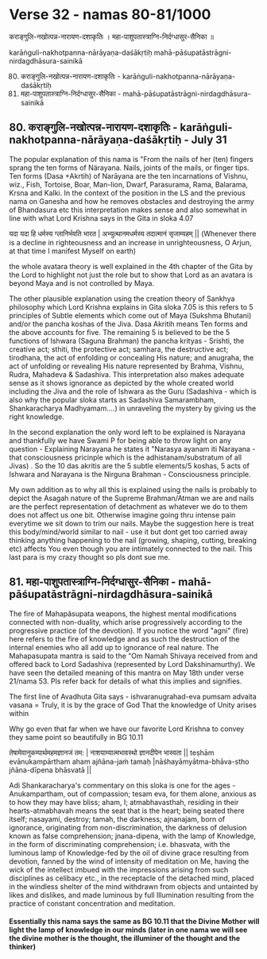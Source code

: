 # Verse 32 - namas 80-81/1000

कराङ्गुलि-नखोत्पन्न-नारायण-दशाकृतिः ।
महा-पाशुपतास्त्राग्नि-निर्दग्धासुर-सैनिका ॥ 

karāṅguli-nakhotpanna-nārāyaṇa-daśākṛtiḥ 
mahā-pāśupatāstrāgni-nirdagdhāsura-sainikā 

80. कराङ्गुलि-नखोत्पन्न-नारायण-दशाकृतिः - karāṅguli-nakhotpanna-nārāyaṇa-daśākṛtiḥ 
81. महा-पाशुपतास्त्राग्नि-निर्दग्धासुर-सैनिका - mahā-pāśupatāstrāgni-nirdagdhāsura-sainikā


## 80. कराङ्गुलि-नखोत्पन्न-नारायण-दशाकृतिः - karāṅguli-nakhotpanna-nārāyaṇa-daśākṛtiḥ - July 31

The popular explanation of this nama is "From the nails of her (ten) fingers sprang the ten forms of Närayana. Nails, joints of the mails, or finger tips. Ten forms (Dasa +Akrtih) of Narāyana are the ten incarnations of Vishnu, wiz., Fish, Tortoise, Boar, Man-lion, Dwarf, Parasurama, Rama, Balarama, Krsna and Kalki. In the context of the position in the LS and the previous nama on Ganesha and how he removes obstacles and destroying the army of Bhandasura etc this interpretation makes sense and also somewhat in line with what Lord Krishna says in the Gita in sloka 4.07 

यदा यदा हि धर्मस्य ग्लानिर्भवति भारत |
अभ्युत्थानमधर्मस्य तदात्मानं सृजाम्यहम् ||
(Whenever there is a decline in righteousness and an increase in unrighteousness, O Arjun, at that time I manifest Myself on earth) 

the whole avatara theory is well explained in the 4th chapter of the Gita by the Lord to highlight not just the role but to show that Lord as an avatara is beyond Maya and is not controlled by Maya. 

The other plausible explanation using the creation theory of Sankhya philosophy which Lord Krishna explains in Gita sloka 7.05 is this refers to 5 principles of Subtle elements which come out of Maya (Sukshma Bhutani) and/or the pancha koshas of the Jiva. Dasa Akritih means Ten forms and the above accounts for five.  The remaining 5 is believed to be the 5 functions of Ishwara (Saguna Brahman) the pancha krityas - Srishti, the creative act; sthiti, the protective act; samhara, the destructive act; tirodhana, the act of enfolding or concealing His nature; and anugraha, the act of unfolding or revealing His nature represented by Brahma, Vishnu, Rudra, Mahadeva & Sadashiva.  This interpretation also makes adequate sense as it shows ignorance as depicted by the whole created world including the Jiva and the role of Ishwara as the Guru (Sadashiva - which is also why the popular sloka starts as Sadashiva Samarambham, Shankaracharya Madhyamam....)  in unraveling the mystery by giving us the right knowledge. 

In the second explanation the only word left to be explained is Narayana and thankfully we have Swami P for being able to throw light on any question - Explaining Narayana he states it "Narasya ayanam iti Narayana - that consciousness pricinple which is the adhistanam/substratum of all Jivas) . So the 10 das akritis are the 5 subtle elements/5 koshas, 5 acts of Ishwara and Narayana is the Nirguna Brahman - Consciousness principle. 

My own addition as to why all this is explained using the nails is probably to depict the Asagah nature of the Supreme Brahman/Atman we are and nails are the perfect representation of detachment as whatever we do to them does not affect us one bit.  Otherwise imagine going thru intense pain everytime we sit down to trim our nails. Maybe the suggestion here is treat this body/mind/world similar to nail - use it but dont get too carried away thinking anything happening to the nail (growing, shaping, cutting, breaking etc) affects You even though you are intimately connected to the nail.  This last para is my crazy thought so pls dont sue me.

## 81. महा-पाशुपतास्त्राग्नि-निर्दग्धासुर-सैनिका - mahā-pāśupatāstrāgni-nirdagdhāsura-sainikā

The fire of Mahapâsupata weapons, the highest mental modifications connected with non-duality, which arise progressively according to the progressive practice (of the devotion). If you notice the word "agni" (fire) here refers to the fire of knowledge and as such the destruction of the internal enemies who all add up to ignorance of real nature. The Mahapasupata mantra is said to the "Om Namah Shivaya received from and offered back to Lord Sadashiva (represented by Lord Dakshinamurthy). We have seen the detailed meaning of this mantra on May 18th under verse 21/nama 53. Pls refer back for details of what this implies and signifies.

The first line of Avadhuta Gita says - ishvaranugrahad-eva pumsam advaita vasana = Truly, it is by the grace of God
That the knowledge of Unity arises within

Why go even that far when we have our favorite Lord Krishna to convey they same point so beautifully in BG 10.11 

तेषामेवानुकम्पार्थमहमज्ञानजं तम: | नाशयाम्यात्मभावस्थो ज्ञानदीपेन भास्वता ||
teṣhām evānukampārtham aham ajñāna-jaṁ tamaḥ |nāśhayāmyātma-bhāva-stho jñāna-dīpena bhāsvatā ||

Adi Shankaracharya's commentary on this sloka is one for the ages - Anukampartham, out of compassion; tesam eva, for them alone, anxious as to how they may have bliss; aham, I; atmabhavasthah, residing in their hearts-atmabhavah means the seat that is the heart; being seated there itself; nasayami, destroy; tamah, the darkness; ajnanajam, born of ignorance, originating from non-discrimination, the darkness of delusion known as false comprehension; jnana-dipena, with the lamp of Knowledge, in the form of discriminating comprehension; i.e. bhasvata, with the luminous lamp of Knowledge-fed by the oil of divine grace resulting from devotion, fanned by the wind of intensity of meditation on Me, having the wick of the intellect imbued with the impressions arising from such disciplines as celibacy etc., in the receptacle of the detached mind, placed in the windless shelter of the mind withdrawn from objects and untainted by likes and dislikes, and made luminous by full Illumination resulting from the practice of constant concentration and meditation.

#### Essentially this nama says the same as BG 10.11 that the Divine Mother will light the lamp of knowledge in our minds (later in one nama we will see the divine mother is the thought, the illuminer of the thought and the thinker)

